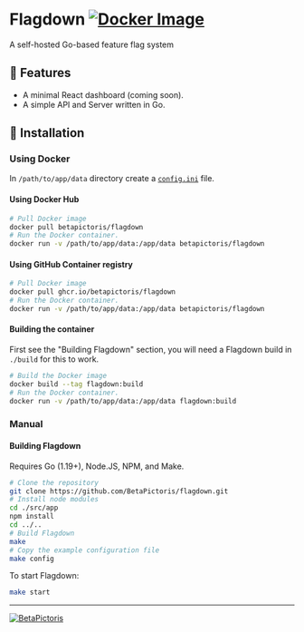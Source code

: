 # Flagdown [![Docker Image](https://github.com/BetaPictoris/flagdown/actions/workflows/docker-image.yml/badge.svg)](https://github.com/BetaPictoris/flagdown/actions/workflows/docker-image.yml)

A self-hosted Go-based feature flag system 

## :rocket: Features
 - A minimal React dashboard (coming soon).
 - A simple API and Server written in Go.

## :hammer: Installation

### Using Docker

In `/path/to/app/data` directory create a [`config.ini`](https://github.com/BetaPictoris/flagdown/blob/dev/examples/config.ini) file.

#### Using Docker Hub

```bash
# Pull Docker image
docker pull betapictoris/flagdown 
# Run the Docker container.
docker run -v /path/to/app/data:/app/data betapictoris/flagdown
```

#### Using GitHub Container registry
```bash
# Pull Docker image 
docker pull ghcr.io/betapictoris/flagdown
# Run the Docker container.
docker run -v /path/to/app/data:/app/data betapictoris/flagdown
```

#### Building the container
First see the "Building Flagdown" section, you will need a Flagdown build in `./build`
for this to work. 
```bash
# Build the Docker image
docker build --tag flagdown:build
# Run the Docker container.
docker run -v /path/to/app/data:/app/data flagdown:build
```

### Manual
#### Building Flagdown

Requires Go (1.19+), Node.JS, NPM, and Make.

```bash
# Clone the repository
git clone https://github.com/BetaPictoris/flagdown.git 
# Install node modules
cd ./src/app
npm install
cd ../..
# Build Flagdown
make
# Copy the example configuration file
make config
```

To start Flagdown:
```bash
make start
```

---

[![BetaPictoris](https://cdn.ozx.me/betapictoris/header.svg)](https://github.com/BetaPictoris)
